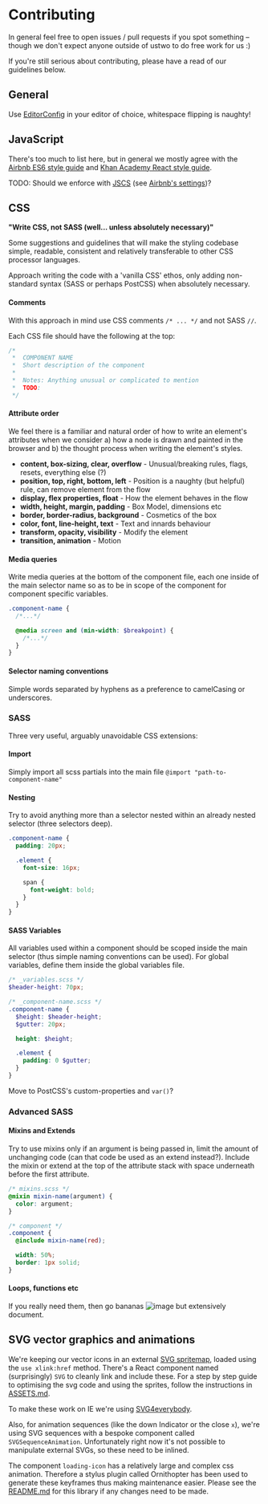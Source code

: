 # Contributing

In general feel free to open issues / pull requests if you spot something – though we don't expect anyone outside of ustwo to do free work for us :)

If you're still serious about contributing, please have a read of our guidelines below.

## General

Use [EditorConfig](http://editorconfig.org/) in your editor of choice, whitespace flipping is naughty!

## JavaScript

There's too much to list here, but in general we mostly agree with the [Airbnb ES6 style guide](https://github.com/airbnb/javascript) and [Khan Academy React style guide](https://github.com/Khan/style-guides/blob/master/style/react.md).

TODO: Should we enforce with [JSCS](http://jscs.info/) (see [Airbnb's settings](https://github.com/jscs-dev/node-jscs/blob/master/presets/airbnb.json))?

## CSS

**"Write CSS, not SASS (well... unless absolutely necessary)"**

Some suggestions and guidelines that will make the styling codebase simple, readable, consistent and relatively transferable to other CSS processor languages.

Approach writing the code with a 'vanilla CSS' ethos, only adding non-standard syntax (SASS or perhaps PostCSS) when absolutely necessary.

#### Comments

With this approach in mind use CSS comments `/* ... */` and not SASS `//`.

Each CSS file should have the following at the top:

```css
/*
 *  COMPONENT NAME
 *  Short description of the component
 *
 *  Notes: Anything unusual or complicated to mention
 *  TODO:
 */
```

#### Attribute order

We feel there is a familiar and natural order of how to write an element's attributes when we consider a) how a node is drawn and painted in the browser and b) the thought process when writing the element's styles.

- **content, box-sizing, clear, overflow** - Unusual/breaking rules, flags, resets, everything else (?)
- **position, top, right, bottom, left**  - Position is a naughty (but helpful) rule, can remove element from the flow
- **display, flex properties, float**  - How the element behaves in the flow
- **width, height, margin, padding** - Box Model, dimensions etc
- **border, border-radius, background** - Cosmetics of the box
- **color, font, line-height, text** - Text and innards behaviour
- **transform, opacity, visibility** - Modify the element
- **transition, animation** - Motion

#### Media queries

Write media queries at the bottom of the component file, each one inside of the main selector name so as to be in scope of the component for component specific variables.

```scss
.component-name {
  /*...*/

  @media screen and (min-width: $breakpoint) {
    /*...*/
  }
}
```

#### Selector naming conventions

Simple words separated by hyphens as a preference to camelCasing or underscores.

### SASS

Three very useful, arguably unavoidable CSS extensions:

#### Import

Simply import all scss partials into the main file `@import "path-to-component-name"`

#### Nesting

Try to avoid anything more than a selector nested within an already nested selector (three selectors deep).

```scss
.component-name {
  padding: 20px;

  .element {
    font-size: 16px;

    span {
      font-weight: bold;
    }
  }
}
```

#### SASS Variables

All variables used within a component should be scoped inside the main selector (thus simple naming conventions can be used). For global variables, define them inside the global variables file.

```scss
/* _variables.scss */
$header-height: 70px;

/* _component-name.scss */
.component-name {
  $height: $header-height;
  $gutter: 20px;

  height: $height;

  .element {
    padding: 0 $gutter;
  }
}
```

Move to PostCSS's custom-properties and `var()`?

### Advanced SASS

#### Mixins and Extends

Try to use mixins only if an argument is being passed in, limit the amount of unchanging code (can that code be used as an extend instead?). Include the mixin or extend at the top of the attribute stack with space underneath before the first attribute.

```scss
/* mixins.scss */
@mixin mixin-name(argument) {
  color: argument;
}

/* component */
.component {
  @include mixin-name(red);

  width: 50%;
  border: 1px solid;
}
```

#### Loops, functions etc

If you really need them, then go bananas ![image](http://www.sherv.net/cm/emo/funny/2/banana.gif) but extensively document.

## SVG vector graphics and animations

We're keeping our vector icons in an external [SVG spritemap](./src/app/images/spritemap.svg), loaded using the `use xlink:href` method. There's a React component named (surprisingly) `SVG` to cleanly link and include these. For a step by step guide to optimising the svg code and using the sprites, follow the instructions in [ASSETS.md](./docs/ASSETS.md).

To make these work on IE we're using [SVG4everybody](https://github.com/jonathantneal/svg4everybody).

Also, for animation sequences (like the down Indicator or the close `x`), we're using SVG sequences with a bespoke component called `SVGSequenceAnimation`. Unfortunately right now it's not possible to manipulate external SVGs, so these need to be inlined.

The component `loading-icon` has a relatively large and complex css animation. Therefore a stylus plugin called Ornithopter has been used to generate these keyframes thus making maintenance easier. Please see the [README.md](./src/app/lib/spinner-keyframe-generator/README.md) for this library if any changes need to be made.
